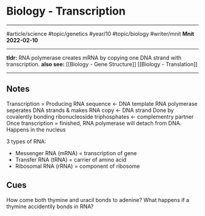 # Biology - Transcription
---
#article/science #topic/genetics #year/10 #topic/biology #writer/mnit
**Mnit**
**2022-02-10**

---
**tldr:** RNA polymerase creates mRNA by copying one DNA strand with transcription.
**also see:** [[Biology - Gene Structure]] [[Biology - Translation]]

---
## Notes
Transcription = Producing RNA sequence <- DNA template
RNA polymerase seperates DNA strands & makes RNA copy <- DNA strand
Done by covalently bonding ribonucleoside triphosphates <- complementry partner
Once transcription = finished, RNA polymerase will detach from DNA.
Happens in the nucleus

3 types of RNA:
- Messenger RNA (mRNA) = transcription of gene
- Transfer RNA (tRNA) = carrier of amino acid
- Ribosomal RNA (rRNA) = component of ribosome

## Cues
How come both thymine and uracil bonds to adenine?
What happens if a thymine accidentlly bonds in RNA?